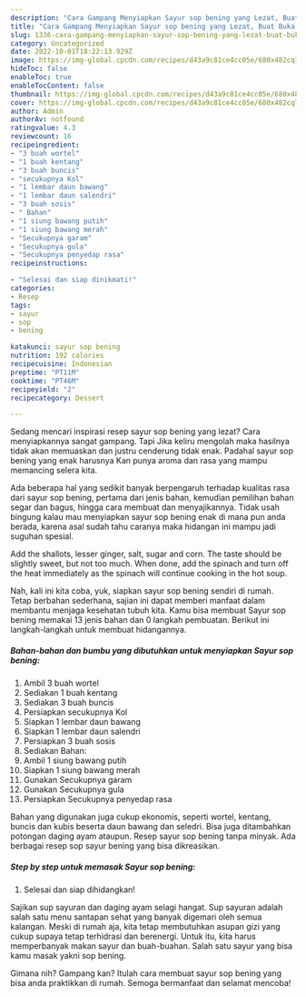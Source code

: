 ```yaml
---
description: "Cara Gampang Menyiapkan Sayur sop bening yang Lezat, Buat Buka Puasa Bisa Manjain Lidah"
title: "Cara Gampang Menyiapkan Sayur sop bening yang Lezat, Buat Buka Puasa Bisa Manjain Lidah"
slug: 1336-cara-gampang-menyiapkan-sayur-sop-bening-yang-lezat-buat-buka-puasa-bisa-manjain-lidah
category: Uncategorized
date: 2022-10-01T18:22:13.929Z
image: https://img-global.cpcdn.com/recipes/d43a9c81ce4cc05e/680x482cq70/sayur-sop-bening-foto-resep-utama.jpg
hideToc: false
enableToc: true
enableTocContent: false
thumbnail: https://img-global.cpcdn.com/recipes/d43a9c81ce4cc05e/680x482cq70/sayur-sop-bening-foto-resep-utama.jpg
cover: https://img-global.cpcdn.com/recipes/d43a9c81ce4cc05e/680x482cq70/sayur-sop-bening-foto-resep-utama.jpg
author: Admin
authorAv: notfound
ratingvalue: 4.3
reviewcount: 16
recipeingredient:
- "3 buah wortel"
- "1 buah kentang"
- "3 buah buncis"
- "secukupnya Kol"
- "1 lembar daun bawang"
- "1 lembar daun salendri"
- "3 buah sosis"
- " Bahan"
- "1 siung bawang putih"
- "1 siung bawang merah"
- "Secukupnya garam"
- "Secukupnya gula"
- "Secukupnya penyedap rasa"
recipeinstructions:

- "Selesai dan siap dinikmati!"
categories:
- Resep
tags:
- sayur
- sop
- bening

katakunci: sayur sop bening 
nutrition: 192 calories
recipecuisine: Indonesian
preptime: "PT11M"
cooktime: "PT46M"
recipeyield: "2"
recipecategory: Dessert

---
```



Sedang mencari inspirasi resep sayur sop bening yang lezat? Cara menyiapkannya sangat gampang. Tapi Jika keliru mengolah maka hasilnya tidak akan memuaskan dan justru cenderung tidak enak. Padahal sayur sop bening yang enak harusnya Kan punya aroma dan rasa yang mampu memancing selera kita.


Ada beberapa hal yang sedikit banyak berpengaruh terhadap kualitas rasa dari sayur sop bening, pertama dari jenis bahan, kemudian pemilihan bahan segar dan bagus, hingga cara membuat dan menyajikannya. Tidak usah bingung kalau mau menyiapkan sayur sop bening enak di mana pun anda berada, karena asal sudah tahu caranya maka hidangan ini mampu jadi suguhan spesial.

Add the shallots, lesser ginger, salt, sugar and corn. The taste should be slightly sweet, but not too much. When done, add the spinach and turn off the heat immediately as the spinach will continue cooking in the hot soup.


Nah, kali ini kita coba, yuk, siapkan sayur sop bening sendiri di rumah. Tetap berbahan sederhana, sajian ini dapat memberi manfaat dalam membantu menjaga kesehatan tubuh kita. Kamu bisa membuat Sayur sop bening memakai 13 jenis bahan dan 0 langkah pembuatan. Berikut ini langkah-langkah untuk membuat hidangannya.

<!--inarticleads1-->

##### Bahan-bahan dan bumbu yang dibutuhkan untuk menyiapkan Sayur sop bening:

1. Ambil 3 buah wortel
1. Sediakan 1 buah kentang
1. Sediakan 3 buah buncis
1. Persiapkan secukupnya Kol
1. Siapkan 1 lembar daun bawang
1. Siapkan 1 lembar daun salendri
1. Persiapkan 3 buah sosis
1. Sediakan  Bahan:
1. Ambil 1 siung bawang putih
1. Siapkan 1 siung bawang merah
1. Gunakan Secukupnya garam
1. Gunakan Secukupnya gula
1. Persiapkan Secukupnya penyedap rasa


Bahan yang digunakan juga cukup ekonomis, seperti wortel, kentang, buncis dan kubis beserta daun bawang dan seledri. Bisa juga ditambahkan potongan daging ayam ataupun. Resep sayur sop bening tanpa minyak. Ada berbagai resep sop sayur bening yang bisa dikreasikan. 

<!--inarticleads2-->

##### Step by step untuk memasak Sayur sop bening:


1. Selesai dan siap dihidangkan!

Sajikan sup sayuran dan daging ayam selagi hangat. Sup sayuran adalah salah satu menu santapan sehat yang banyak digemari oleh semua kalangan. Meski di rumah aja, kita tetap membutuhkan asupan gizi yang cukup supaya tetap terhidrasi dan berenergi. Untuk itu, kita harus memperbanyak makan sayur dan buah-buahan. Salah satu sayur yang bisa kamu masak yakni sop bening. 

Gimana nih? Gampang kan? Itulah cara membuat sayur sop bening yang bisa anda praktikkan di rumah. Semoga bermanfaat dan selamat mencoba!
